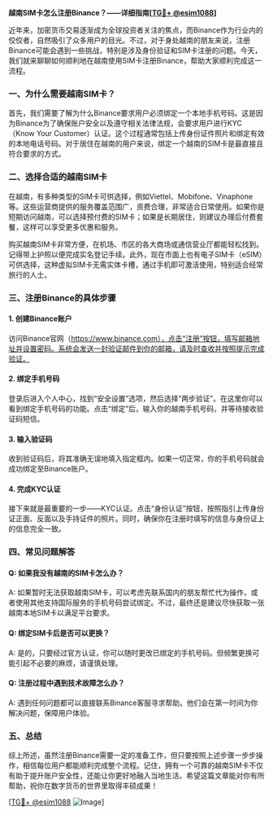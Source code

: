 **越南SIM卡怎么注册Binance？——详细指南[[TG💪+ @esim1088](https://t.me/s/esim1088)]**

近年来，加密货币交易逐渐成为全球投资者关注的焦点，而Binance作为行业内的佼佼者，自然吸引了众多用户的目光。不过，对于身处越南的朋友来说，注册Binance可能会遇到一些挑战，特别是涉及身份验证和SIM卡注册的问题。今天，我们就来聊聊如何顺利地在越南使用SIM卡注册Binance，帮助大家顺利完成这一流程。

### 一、为什么需要越南SIM卡？

首先，我们需要了解为什么Binance要求用户必须绑定一个本地手机号码。这是因为Binance为了确保账户安全以及遵守相关法律法规，会要求用户进行KYC（Know Your Customer）认证。这个过程通常包括上传身份证件照片和绑定有效的本地电话号码。对于居住在越南的用户来说，绑定一个越南的SIM卡是最直接且符合要求的方式。

### 二、选择合适的越南SIM卡

在越南，有多种类型的SIM卡可供选择，例如Viettel、Mobifone、Vinaphone等。这些运营商提供的服务覆盖范围广，资费合理，非常适合日常使用。如果你是短期访问越南，可以选择预付费的SIM卡；如果是长期居住，则建议办理后付费套餐，这样可以享受更多优惠和服务。

购买越南SIM卡非常方便，在机场、市区的各大商场或通信营业厅都能轻松找到。记得带上护照以便完成实名登记手续。此外，现在市面上也有电子SIM卡（eSIM）可供选择，这种虚拟SIM卡无需实体卡槽，通过手机即可激活使用，特别适合经常旅行的人士。

### 三、注册Binance的具体步骤

#### 1. 创建Binance账户
访问Binance官网（https://www.binance.com），点击“注册”按钮，填写邮箱地址并设置密码。系统会发送一封验证邮件到你的邮箱，请及时查收并按照提示完成验证。

#### 2. 绑定手机号码
登录后进入个人中心，找到“安全设置”选项，然后选择“两步验证”。在这里你可以看到绑定手机号码的功能。点击“绑定”后，输入你的越南手机号码，并等待接收验证码短信。

#### 3. 输入验证码
收到验证码后，将其准确无误地填入指定框内。如果一切正常，你的手机号码就会成功绑定至Binance账户。

#### 4. 完成KYC认证
接下来就是最重要的一步——KYC认证。点击“身份认证”按钮，按照指引上传身份证正面、反面以及手持证件的照片。同时，确保你在注册时填写的信息与身份证上的信息完全一致。

### 四、常见问题解答

#### Q: 如果我没有越南的SIM卡怎么办？
A: 如果暂时无法获取越南SIM卡，可以考虑先联系国内的朋友帮忙代为操作，或者使用其他支持国际服务的手机号码尝试绑定。不过，最终还是建议尽快获取一张越南本地SIM卡以满足平台要求。

#### Q: 绑定SIM卡后是否可以更换？
A: 是的，只要经过官方认证，你可以随时更改已绑定的手机号码。但频繁更换可能引起不必要的麻烦，请谨慎处理。

#### Q: 注册过程中遇到技术故障怎么办？
A: 遇到任何问题都可以直接联系Binance客服寻求帮助。他们会在第一时间为你解决问题，保障用户体验。

### 五、总结

综上所述，虽然注册Binance需要一定的准备工作，但只要按照上述步骤一步步操作，相信每位用户都能顺利完成整个流程。记住，拥有一个可靠的越南SIM卡不仅有助于提升账户安全性，还能让你更好地融入当地生活。希望这篇文章能对你有所帮助，祝你在数字货币的世界里取得丰硕成果！

[[TG💪+ @esim1088](https://t.me/s/esim1088) ![Image](https://i.postimg.cc/4NQfJmqS/Snipaste-2025-05-13-00-14-12.png)]